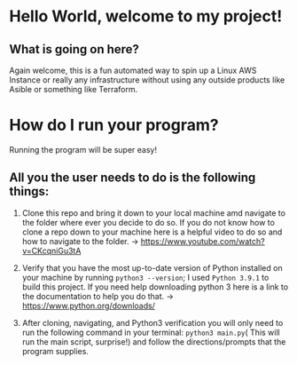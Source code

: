 # Hello World, welcome to my project! 

## What is going on here?
Again welcome, this is a fun automated way to spin up a Linux AWS Instance or really any infrastructure without using any outside products like Asible or something like Terraform. 

# How do I run your program? 
Running the program will be super easy!

## All you the user needs to do is the following things: 

1. Clone this repo and bring it down to your local machine amd navigate to the folder where ever you decide to do so. If you do not know how to clone a repo down to your machine here is a helpful video to do so and how to navigate to the folder. -> https://www.youtube.com/watch?v=CKcqniGu3tA

2. Verify that you have the most up-to-date version of Python installed on your machine
by running `python3 --version`; I used `Python 3.9.1` to build this project. If you need help downloading python 3 here is a link to the documentation to help you do that. -> https://www.python.org/downloads/

3. After cloning, navigating, and Python3 verification you will only need to run the following command in your terminal: `python3 main.py`( This will run the main script, surprise!) and follow the directions/prompts that the program supplies. 
